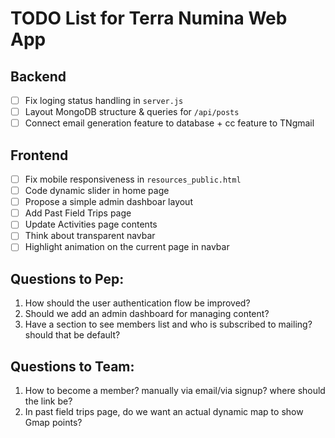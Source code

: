 # TODO List for Terra Numina Web App

## Backend
- [ ] Fix loging status handling in `server.js`
- [ ] Layout MongoDB structure & queries for `/api/posts`
- [ ] Connect email generation feature to database + cc feature to TNgmail

## Frontend
- [ ] Fix mobile responsiveness in `resources_public.html`
- [ ] Code dynamic slider in home page
- [ ] Propose a simple admin dashboar layout
- [ ] Add Past Field Trips page
- [ ] Update Activities page contents
- [ ] Think about transparent navbar
- [ ] Highlight animation on the current page in navbar

## Questions to Pep:
1. How should the user authentication flow be improved?
2. Should we add an admin dashboard for managing content?
3. Have a section to see members list and who is subscribed to mailing? should that be default?


## Questions to Team:
1. How to become a member? manually via email/via signup? where should the link be?
2. In past field trips page, do we want an actual dynamic map to show Gmap points?